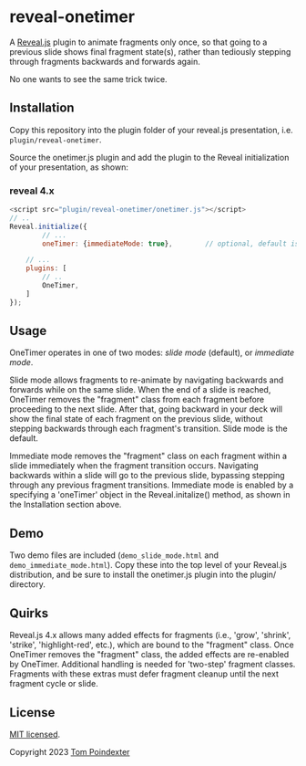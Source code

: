 # reveal-onetimer
A [Reveal.js](https://revealjs.com/) plugin to animate fragments only once, so that
going to a previous slide shows final fragment state(s),
rather than tediously stepping through fragments backwards and forwards again.

No one wants to see the same trick twice.


## Installation

Copy this repository into the plugin folder of your reveal.js presentation, i.e. ```plugin/reveal-onetimer```.

Source the onetimer.js plugin and add the plugin to the Reveal initialization of your presentation, as shown:

### reveal 4.x

```javascript
<script src="plugin/reveal-onetimer/onetimer.js"></script>
// .. 
Reveal.initialize({
        // ...
        oneTimer: {immediateMode: true},        // optional, default is 'false'

	// ...
	plugins: [
		// ..
		OneTimer,
	]
});
```

## Usage

OneTimer operates in one of two modes:  *slide mode* (default), or *immediate mode*.

Slide mode allows fragments to re-animate by navigating backwards 
and forwards while on the same slide.  When the end of a slide is reached, 
OneTimer removes the "fragment" class from each fragment before proceeding
to the next slide. After that, going backward in your deck will show the 
final state of each fragment on the previous slide, without stepping
backwards through each fragment's transition.  Slide mode is the default.

Immediate mode removes the "fragment" class on each fragment within a slide 
immediately when the fragment transition occurs. 
Navigating backwards within a slide will go to the previous slide, bypassing 
stepping through any previous fragment transitions.  Immediate mode is enabled 
by a specifying a 'oneTimer' object in the Reveal.initalize() method, as 
shown in the Installation section above.


## Demo

Two demo files are included (```demo_slide_mode.html``` and ```demo_immediate_mode.html```).  Copy
these into the top level of your Reveal.js distribution, and be sure to install the onetimer.js
plugin into the plugin/ directory.  


## Quirks

Reveal.js 4.x allows many added effects for fragments (i.e., 'grow', 'shrink', 
'strike', 'highlight-red', etc.), which are bound to the
"fragment" class.  Once OneTimer removes the "fragment" class, the added 
effects are re-enabled by OneTimer.  Additional handling is needed for 'two-step'
fragment classes.  Fragments with these extras must defer fragment cleanup until
the next fragment cycle or slide.


## License

[MIT licensed](https://en.wikipedia.org/wiki/MIT_License).

Copyright 2023 [Tom Poindexter](https://github.com/tpoindex)
